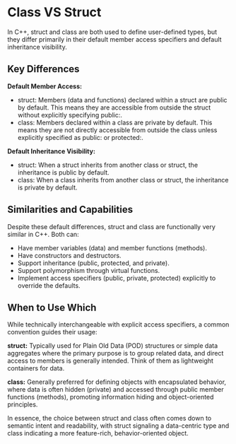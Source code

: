 # Class VS Struct

In C++, struct and class are both used to define user-defined types, but they differ primarily in their default member access specifiers and default inheritance visibility.

## Key Differences

**Default Member Access:**

* struct: Members (data and functions) declared within a struct are public by default. This means they are accessible from outside the struct without explicitly specifying public:.
* class: Members declared within a class are private by default. This means they are not directly accessible from outside the class unless explicitly specified as public: or protected:.

**Default Inheritance Visibility:**

* struct: When a struct inherits from another class or struct, the inheritance is public by default.
* class: When a class inherits from another class or struct, the inheritance is private by default.


## Similarities and Capabilities
Despite these default differences, struct and class are functionally very similar in C++. Both can:

* Have member variables (data) and member functions (methods).
* Have constructors and destructors.
* Support inheritance (public, protected, and private).
* Support polymorphism through virtual functions.
* Implement access specifiers (public, private, protected) explicitly to override the defaults.

## When to Use Which
While technically interchangeable with explicit access specifiers, a common convention guides their usage:

**struct:**
Typically used for Plain Old Data (POD) structures or simple data aggregates where the primary purpose is to group related data, and direct access to members is generally intended. Think of them as lightweight containers for data.

**class:**
Generally preferred for defining objects with encapsulated behavior, where data is often hidden (private) and accessed through public member functions (methods), promoting information hiding and object-oriented principles.

In essence, the choice between struct and class often comes down to semantic intent and readability, with struct signaling a data-centric type and class indicating a more feature-rich, behavior-oriented object.